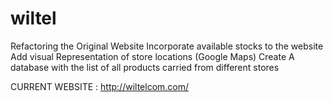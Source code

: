 # wiltel
Refactoring the Original Website
Incorporate available stocks to the website
Add visual Representation of store locations (Google Maps)
Create A database with the list of all products carried from different stores

CURRENT WEBSITE : http://wiltelcom.com/
